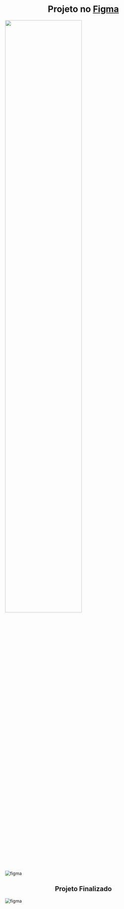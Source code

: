 
<h1 align="center" >Projeto no <a href="https://www.figma.com/file/xOCg76z1tQnC2PLfgmgH4C/">Figma</a></h1>

<img src="https://i.ibb.co/VgV12ZQ/6y-ULx9-Zl-Q2-GJx-Ft-GWFY0-UQ.png" width="70%">

![figma](https://i.ibb.co/VgV12ZQ/6y-ULx9-Zl-Q2-GJx-Ft-GWFY0-UQ.png)

<h2 align="center" >Projeto Finalizado</h2>

![figma](https://i.ibb.co/fkdmKxK/p-SP-u-E8u-QEq-Ak-Jj-K-As2g.png)
